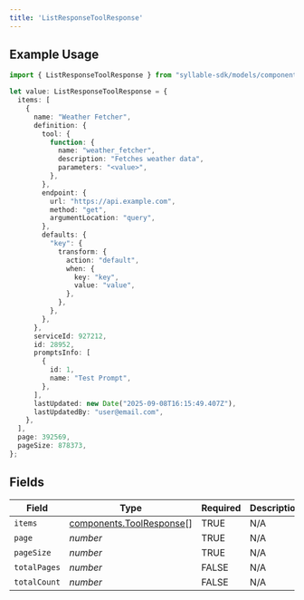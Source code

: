 ```yaml
---
title: 'ListResponseToolResponse'
---
```


## Example Usage

```typescript
import { ListResponseToolResponse } from "syllable-sdk/models/components";

let value: ListResponseToolResponse = {
  items: [
    {
      name: "Weather Fetcher",
      definition: {
        tool: {
          function: {
            name: "weather_fetcher",
            description: "Fetches weather data",
            parameters: "<value>",
          },
        },
        endpoint: {
          url: "https://api.example.com",
          method: "get",
          argumentLocation: "query",
        },
        defaults: {
          "key": {
            transform: {
              action: "default",
              when: {
                key: "key",
                value: "value",
              },
            },
          },
        },
      },
      serviceId: 927212,
      id: 28952,
      promptsInfo: [
        {
          id: 1,
          name: "Test Prompt",
        },
      ],
      lastUpdated: new Date("2025-09-08T16:15:49.407Z"),
      lastUpdatedBy: "user@email.com",
    },
  ],
  page: 392569,
  pageSize: 878373,
};
```

## Fields

| Field                                                                | Type                                                                 | Required                                                             | Description                                                          |
| -------------------------------------------------------------------- | -------------------------------------------------------------------- | -------------------------------------------------------------------- | -------------------------------------------------------------------- |
| `items`                                                              | [components.ToolResponse](/sdk-docs/models/components/toolresponse)[] | TRUE                                                   | N/A                                                                  |
| `page`                                                               | *number*                                                             | TRUE                                                   | N/A                                                                  |
| `pageSize`                                                           | *number*                                                             | TRUE                                                   | N/A                                                                  |
| `totalPages`                                                         | *number*                                                             | FALSE                                                   | N/A                                                                  |
| `totalCount`                                                         | *number*                                                             | FALSE                                                   | N/A                                                                  |